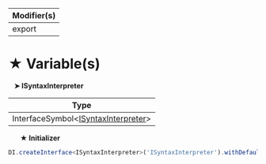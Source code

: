 | Modifier(s)                            |
|----------------------------------------|
| export |

# &#9733; Variable(s)

&nbsp;&nbsp; **&#10148; ISyntaxInterpreter**

| Type                        |
|-----------------------------|
| InterfaceSymbol&lt;[ISyntaxInterpreter](/jit/interface/attribute-pattern/isyntaxinterpreter)&gt; |

&nbsp;&nbsp;&nbsp;&nbsp;&nbsp; **&#9733; Initializer**

```ts
DI.createInterface<ISyntaxInterpreter>('ISyntaxInterpreter').withDefault(x => x.singleton(SyntaxInterpreter))
```